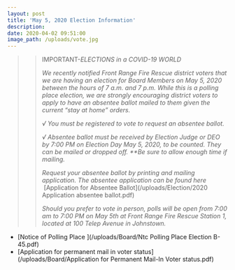 ```yaml
---
layout: post
title: 'May 5, 2020 Election Information'
description:
date: 2020-04-02 09:51:00
image_path: /uploads/vote.jpg
---
```


> > IMPORTANT-*ELECTIONS in a COVID-19 WORLD*
> >
> >
> > *We recently notified Front Range Fire Rescue district voters that we are having an election for Board Members on May 5, 2020 between the hours of 7 a.m. and 7 p.m. While this is a polling place election, we are strongly encouraging district voters to apply to have an absentee ballot mailed to them given the current “stay at home” orders.*
> >
> >
> > *√ You must be registered to vote to request an absentee ballot.&nbsp;*
> >
> >
> > *√ Absentee ballot must be received by Election Judge or DEO by 7:00 PM on Election Day May 5, 2020, to be counted. They can be mailed or dropped off. \*\*Be sure to allow enough time if mailing.*
> >
> >
> > *Request your absentee ballot by printing and mailing application. The absentee application can be found here &nbsp;*[Application for Absentee Ballot](/uploads/Election/2020 Application absentee ballot.pdf)&nbsp;
> >
> >
> > *Should you prefer to vote in person, polls will be open from 7:00 am to 7:00 PM on May 5th at Front Range Fire Rescue Station 1, located at 100 Telep Avenue in Johnstown.*

* [Notice of Polling Place&nbsp;](/uploads/Board/Ntc Polling Place Election B-45.pdf)
* [Application for permanent mail in voter status](/uploads/Board/Application for Permanent Mail-In Voter status.pdf)
